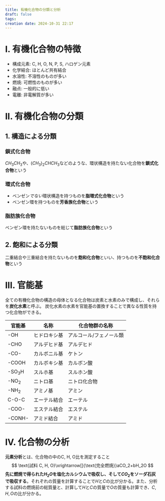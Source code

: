 ```yaml
---
title: 有機化合物の分類と分析
draft: false
tags: 
creation date: 2024-10-31 22:17
---
```

# I. 有機化合物の特徴
- 構成元素: C, H, O, N, P, S, ハロゲン元素
- 化学結合: ほとんど共有結合
- 水溶性: 不溶性のものが多い
- 燃焼: 可燃性のものが多い
- 融点: 一般的に低い
- 電離: 非電解質が多い
# II. 有機化合物の分類
## 1. 構造による分類
### 鎖式化合物
$CH_3CH_3$や、$(CH_3)_2CHCH_3$などのような、環状構造を持たない化合物を**鎖式化合物**という
### 環式化合物
- ベンゼン*でない*環状構造を持つものを**脂環式化合物**という
- ベンゼン環を持つものを**芳香族化合物**という
### 脂肪族化合物
ベンゼン環を持たないものを総じて**脂肪族化合物**という
## 2. 飽和による分類
二重結合や三重結合を持たないものを**飽和化合物**といい、持つものを**不飽和化合物**という
# III. 官能基
全ての有機化合物の構造の母体となる化合物は炭素と水素のみで構成し、それらを**炭化水素**と呼ぶ。
炭化水素の水素を官能基の置換することで異なる性質を持つ化合物ができる。

| 官能基      | 名称     | 化合物群の名称      |
| -------- | ------ | ------------ |
| -OH      | ヒドロキシ基 | アルコール/フェノール類 |
| -CHO     | アルデヒド基 | アルデヒド        |
| -CO-     | カルボニル基 | ケトン          |
| -COOH    | カルボキシ基 | カルボン酸        |
| -SO$_3$H | スルホ基   | スルホン酸        |
| -NO$_2$  | ニトロ基   | ニトロ化合物       |
| -NH$_2$  | アミノ基   | アミン          |
| C-O-C    | エーテル結合 | エーテル         |
| -COO-    | エステル結合 | エステル         |
| -CONH-   | アミド結合  | アミド          |
# IV. 化合物の分析
**元素分析**とは、化合物の中のC, H, O比を測定すること
$$
\text{試料 C, H, O}\xrightarrow[]{\text{完全燃焼}}aCO_2+bH_2O
$$
**先に燃焼で得られた$H_2O$を塩化カルシウムで吸収し、そして$CO_2$をソーダ石灰で吸収する**。それぞれの質量を計算することで$H$と$C$の比が分かる。また、分析する試料の燃焼前の総質量と、計算して$H$と$C$の質量で$O$の質量も計算でき、$C, H, O$の比が分かる。

